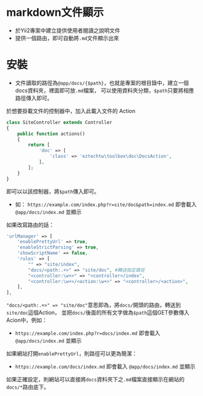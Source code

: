 markdown文件顯示
====

* 於Yii2專案中建立提供使用者閱讀之說明文件
* 提供一個路由，即可自動將``.md``文件顯示出來

安裝
====

* 文件讀取的路徑為``@app/docs/{$path}``，也就是專案的根目錄中，建立一個docs資料夾，裡面即可放``.md``檔案，
可以使用資料夾分類，``$path``只要將相應路徑傳入即可。


於想要掛載文件的控制器中，加入此載入文件的 Action
````php
class SiteController extends Controller
{
    public function actions()
    {
        return [
            'doc' => [
                'class' => 'eztechtw\toolbox\doc\DocsAction',
            ],
        ];
    }
}
````
即可以以該控制器，將``$path``傳入即可。

* 如： ``https://example.com/index.php?r=site/doc&path=index.md`` 即會載入 ``@app/docs/index.md`` 並顯示

如果改寫路由的話：
````php
'urlManager' => [
    'enablePrettyUrl' => true,
    'enableStrictParsing' => true,
    'showScriptName' => false,
    'rules' => [
        "" => "site/index",
        "docs/<path:.+>" => "site/doc", #轉送指定路徑
        "<controller:\w+>" => "<controller>/index",
        "<controller:\w+>/<action:\w+>" => "<controller>/<action>",
    ],
],
````

``"docs/<path:.+>" => "site/doc"``意思即為，將``docs/``開頭的路由，轉送到``site/doc``這個Action，
並把``docs/``後面的所有文字做為``$path``這個GET參數傳入Acion中，例如：

* ``https://example.com/index.php?r=docs/index.md`` 即會載入 ``@app/docs/index.md`` 並顯示

如果網站打開``enablePrettyUrl``，則路徑可以更為簡潔：

* ``https://example.com/docs/index.md`` 即會載入 ``@app/docs/index.md`` 並顯示

如果正確設定，則網站可以直接將``docs``資料夾下之``.md``檔案直接顯示在網站的``docs/*``路由底下。